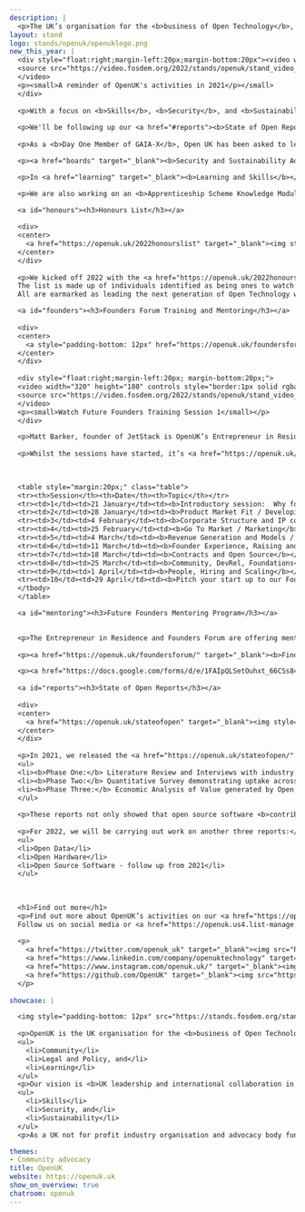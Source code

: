 ```yaml
---
description: | 
  <p>The UK’s organisation for the <b>business of Open Technology</b>, being <b>open source software, open hardware and open data</b>. OpenUK is led by CEO Amanda Brock with a pro bono Board, Leadership team, Ambassadors and various work groups and committees.</p>
layout: stand
logo: stands/openuk/openuklogo.png
new_this_year: | 
  <div style="float:right;margin-left:20px;margin-bottom:20px"><video width="320" height="240" controls style="border:1px solid rgba(0,0,0,.125)">
  <source src="https://video.fosdem.org/2022/stands/openuk/stand_video_openuk_video1.mp4" type="video/mp4">
  </video>
  <p><small>A reminder of OpenUK's activities in 2021</p></small>
  </div>
  
  <p>With a focus on <b>Skills</b>, <b>Security</b>, and <b>Sustainability</b>, we started 2022 by celebrating the <a href="#honours"><b>New Year’s Honours List</b></a> and launching the ten <a href="#founders"><b>Future Founders Training Sessions</b></a> set up by Matt Barker our Entrepreneur in Residence, and the Founders Forum.  The training sessions are ongoing with the next session happening on <b>12 noon GMT 25th February</b>.  We are also offering a <a href="#mentoring"><b>Mentoring Program</b></a> to a small group of <b>UK based</b> individuals.</p>
  
  <p>We'll be following up our <a href="#reports"><b>State of Open Reports</b></a> from last year with another three reports.</p>
  
  <p>As a <b>Day One Member of GAIA-X</b>, Open UK has been asked to lead on a possible UK hub. There will be an introductory session on this on <b>9 February, 2.30pm-4.00pm GMT</b>. All are welcome.  If interested in attending, please contact <a href="mailto:admin@openuk.uk"><b>admin@openuk.uk</b></a>.</p>

  <p><a href="boards" target="_blank"><b>Security and Sustainability Advisory Boards</b></a> are being created and we welcome involvement from those interested in these areas.  We’re already planning our second <a href="sustainability" target="_blank"><b>Open Technology for Sustainability Day</b></a> and the Third Edition of the <a href="awards" target="_blank"><b>OpenUK Awards</b></a> happening later this year.</p>  

  <p>In <a href="learning" target="_blank"><b>Learning and Skills</b></a>, the Learning Team is growing, continuing to develop the Kids Camp with a further OpenUK digital glove inspired by MiMu give away and competition.</p>

  <p>We are also working on an <b>Apprenticeship Scheme Knowledge Module</b> and <b>University Modules</b> for engineering, business and legal and regulatory students.</p> 
  
  <a id="honours"><h3>Honours List</h3></a>

  <div>
  <center>
    <a href="https://openuk.uk/2022honourslist" target="_blank"><img style="padding-bottom: 12px" src="https://stands.fosdem.org/stands/openuk/honours.jpeg" width="75%" /></a>
  </center>
  </div>
  
  <p>We kicked off 2022 with the <a href="https://openuk.uk/2022honourslist/" target="_blank"><b>OpenUK New Year’s Honours List</b></a> celebrating future generations of Open Technologists. 
  The list is made up of individuals identified as being ones to watch in the UK in Open Source Software, Open Hardware and Open Data. 
  All are earmarked as leading the next generation of Open Technology whether through social media, their jobs, community contributions, policy or in education.</p>

  <a id="founders"><h3>Founders Forum Training and Mentoring</h3></a>
  
  <div>
  <center>
    <a style="padding-bottom: 12px" href="https://openuk.uk/foundersforum" target="_blank"><img src="https://stands.fosdem.org/stands/openuk/futurefounders.png" width="75%" /></a>
  </center>
  </div>
  
  <div style="float:right;margin-left:20px; margin-bottom:20px;">
  <video width="320" height="180" controls style="border:1px solid rgba(0,0,0,.125)">
  <source src="https://video.fosdem.org/2022/stands/openuk/stand_video_openuk_video2.mp4" type="video/mp4">
  </video>
  <p><small>Watch Future Founders Training Session 1</small></p>
  </div>

  <p>Matt Barker, founder of JetStack is OpenUK’s Entrepreneur in Residence leading our Founders Forum. As a result of their <a href="https://openuk.uk/wp-content/uploads/2021/11/founders_forum_report.pdf" target="_blank"><b>initial findings report</b></a>, OpenUK Founders Forum Training Program has been set up for anyone developing skills in open technology and business. 10 weekly sessions taking place digitally on Fridays at noon led by the Founders Forum and Legal Group, people with experience at the coal face of Open Tech.</p>
  
  <p>Whilst the sessions have started, it’s <a href="https://openuk.uk/foundersforum/" target="_blank"><b>not too late to get involved</b></a> and you can <a href="https://openuk.uk/foundersforum/#ffvideos" target="_blank"><b>watch videos of past sessions on our website</b></a>.</p>
    
  

  <table style="margin:20px;" class="table">
  <tr><th>Session</th><th>Date</th><th>Topic</th></tr>
  <tr><td>1</td><td>21 January</td><td><b>Introductory session:  Why found an Open Source Business?</b></td></tr>
  <tr><td>2</td><td>28 January</td><td><b>Product Market Fit / Developing a Product</b></td></tr>
  <tr><td>3</td><td>4 February</td><td><b>Corporate Structure and IP considerations for Open Tech businesses, Open Source Licensing</b></td></tr>
  <tr><td>4</td><td>25 February</td><td><b>Go To Market / Marketing</b></td></tr>
  <tr><td>5</td><td>4 March</td><td><b>Revenue Generation and Models / Pricing and Packaging</b></td></tr>
  <tr><td>6</td><td>11 March</td><td><b>Founder Experience, Raising and Runway</b></td></tr>
  <tr><td>7</td><td>18 March</td><td><b>Contracts and Open Source</b></td></tr>
  <tr><td>8</td><td>25 March</td><td><b>Community, DevRel, Foundations</b></td></tr>
  <tr><td>9</td><td>1 April</td><td><b>People, Hiring and Scaling</b></td></tr>
  <tr><td>10</td><td>29 April</td><td><b>Pitch your start up to our Founder Forum Founders</b></td></tr>
  </tbody>
  </table>

  <a id="mentoring"><h3>Future Founders Mentoring Program</h3></a>

  
  <p>The Entrepreneur in Residence and Founders Forum are offering mentoring to a small group of UK based individuals. Interested Founders or potential Founders will be selected from applications received with mentees matched with our team for one to one mentoring sessions and to offer support for the evolution of an ever stronger UK Open Technology business ecosystem.</p>
  
  <p><a href="https://openuk.uk/foundersforum/" target="_blank"><b>Find out more on our website</b></a></p>

  <p><a href="https://docs.google.com/forms/d/e/1FAIpQLSetOuhxt_66CSs84WsW989BuCShKZp0vYzED8Q3mYjhZcqbyA/viewform" target="_blank"><b>Apply here for mentoring</b></a></p>
  
  <a id="reports"><h3>State of Open Reports</h3></a>
  
  <div>
  <center>
    <a href="https://openuk.uk/stateofopen" target="_blank"><img style="padding-bottom: 12px" src="https://stands.fosdem.org/stands/openuk/reportsfull.png" width="75%" /></a>
  </center>
  </div>
  
  <p>In 2021, we released the <a href="https://openuk.uk/stateofopen/" target="_blank"><b>State of Open Reports</b></a> in three phases looking at open source software in the UK:</p>
  <ul>
  <li><b>Phase One:</b> Literature Review and Interviews with industry leaders</li>
  <li><b>Phase Two:</b> Quantitative Survey demonstrating uptake across business</li>
  <li><b>Phase Three:</b> Economic Analysis of Value generated by Open Source</li>
  </ul>
  
  <p>These reports not only showed that open source software <b>contributed up to £43.15bn to UK GDP</b>, it also highlighted some great use cases including <b>Starling in Phase Two</b> and the <b>energy sector in Phase Three</b>.  We also conducted a survey and the results are in Phase Two. All three reports can be <a href="https://openuk.uk/stateofopen/" target="_blank"><b>read here</b></a>.</p>
  
  <p>For 2022, we will be carrying out work on another three reports:</p>
  <ul>
  <li>Open Data</li>
  <li>Open Hardware</li>
  <li>Open Source Software - follow up from 2021</li>
  </ul>
  
 
  
  <h1>Find out more</h1>
  <p>Find out more about OpenUK’s activities on our <a href="https://openuk.uk" target="_blank"><b>website</b> and press</a>.
  Follow us on social media or <a href="https://openuk.us4.list-manage.com/subscribe?u=9d6308e45152bb731122903de&id=34b8a50cce" target="_blank"><b>join our newsletter</b></a> for updates.   </p>
  
  <p>
    <a href="https://twitter.com/openuk_uk" target="_blank"><img src="https://stands.fosdem.org/stands/openuk/Twitter.png" width=64 style="padding-right: 10px"></a> 
    <a href="https://www.linkedin.com/company/openuktechnology" target="_blank"><img src="https://stands.fosdem.org/stands/openuk/LinkedIn.png" width=64  style="padding-right: 10px"></a> 
    <a href="https://www.instagram.com/openuk.uk/" target="_blank"><img src="https://stands.fosdem.org/stands/openuk/Insta.png" width=64  style="padding-right: 10px"></a> 
    <a href="https://github.com/OpenUK" target="_blank"><img src="https://stands.fosdem.org/stands/openuk/GitHub.png" width=64  style="padding-right: 10px"></a>
  </p>
  
showcase: |

  <img style="padding-bottom: 12px" src="https://stands.fosdem.org/stands/openuk/logo.png" width="25%" />
        
  <p>OpenUK is the UK organisation for the <b>business of Open Technology</b> delivering our activities through 3 pillars:</p>
  <ul>
    <li>Community</li>
    <li>Legal and Policy, and</li>
    <li>Learning</li>
  </ul>
  <p>Our vision is <b>UK leadership and international collaboration in Open Technology</b> and our 2022 focus will be on:</p>
  <ul>
    <li>Skills</li>
    <li>Security, and</li>
    <li>Sustainability</li>
  </ul>
  <p>As a UK not for profit industry organisation and advocacy body funded by partner donation and sponsorship. Join us as an <a href="https://openuk.uk/ambassadors/" target="_blank"><b>Ambassador</b></a>, <a href="https://openuk.uk/become-a-supporter/" target="_blank"><b>support us</b></a>, or participate in our activities for free. All are welcome.</p>

themes:
- Community advocacy
title: OpenUK
website: https://openuk.uk
show_on_overview: true
chatroom: openuk
---
```

